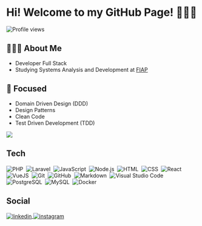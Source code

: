 # Hi! Welcome to my GitHub Page! 👨🏻‍💻

<p align="left"> <img src="https://komarev.com/ghpvc/?username=nicolastanski&color=yellow" alt="Profile views" /> </p>

## 👨🏻‍💻 About Me
- Developer Full Stack
- Studying Systems Analysis and Development at [FIAP](https://www.fiap.com.br/)


## 🎯 Focused

- Domain Driven Design (DDD)
- Design Patterns
- Clean Code
- Test Driven Development (TDD)

<img align='center' src="https://github-readme-stats.vercel.app/api?username=nicolastanski&show_icons=true">

## Tech
<p style="margin-top: 20px;">

![PHP](https://img.shields.io/badge/-PHP-05122A?style=flat&logo=php)&nbsp;
![Laravel](https://img.shields.io/badge/-Laravel-05122A?style=flat&logo=laravel)&nbsp;
![JavaScript](https://img.shields.io/badge/-JavaScript-05122A?style=flat&logo=javascript)&nbsp;
![Node.js](https://img.shields.io/badge/-Node.js-05122A?style=flat&logo=node.js)&nbsp;
![HTML](https://img.shields.io/badge/-HTML-05122A?style=flat&logo=HTML5)&nbsp;
![CSS](https://img.shields.io/badge/-CSS-05122A?style=flat&logo=CSS3&logoColor=1572B6)&nbsp;
![React](https://img.shields.io/badge/-React-05122A?style=flat&logo=react)&nbsp;
![VueJS](https://img.shields.io/badge/-Vue.js-05122A?style=flat&logo=vue.js)&nbsp;
![Git](https://img.shields.io/badge/-Git-05122A?style=flat&logo=git)&nbsp;
![GitHub](https://img.shields.io/badge/-GitHub-05122A?style=flat&logo=github)&nbsp;
![Markdown](https://img.shields.io/badge/-Markdown-05122A?style=flat&logo=markdown)&nbsp;
![Visual Studio Code](https://img.shields.io/badge/-Visual%20Studio%20Code-05122A?style=flat&logo=visual-studio-code&logoColor=007ACC)&nbsp;
![PostgreSQL](https://img.shields.io/badge/-PostgreSQL-05122A?style=flat&logo=postgresql)&nbsp;
![MySQL](https://img.shields.io/badge/-MySQL-05122A?style=flat&logo=mysql)&nbsp;
![Docker](https://img.shields.io/badge/-Docker-05122A?style=flat&logo=docker)&nbsp;
</p>


## Social
<p>
    <a href="https://linkedin.com/in/nicolastanski" target="_blank">
    <img align="center" src="https://img.shields.io/badge/-nicolastanski-05122A?style=flat&logo=linkedin" alt="linkedin"/>
    </a>
    <a href="https://instagram.com/nicolastanski" target="_blank">
    <img align="center" src="https://img.shields.io/badge/-nicolastanski-05122A?style=flat&logo=instagram" alt="instagram"/>
    </a>
</p>